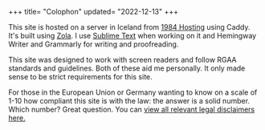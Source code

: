 +++
title= "Colophon"
updated= "2022-12-13"
+++

This site is hosted on a server in Iceland from [1984 Hosting](https://1984.is) using Caddy. It's built using [Zola](https://www.getzola.org). I use [Sublime Text](https://www.sublimetext.com/) when working on it and Hemingway Writer and Grammarly for writing and proofreading.

This site was designed to work with screen readers and follow RGAA standards and guidelines. Both of these aid me personally. It only made sense to be strict requirements for this site. 

For those in the European Union or Germany wanting to know on a scale of 1-10 how compliant this site is with the law: the answer is a solid number. Which number? Great question. You can [view all relevant legal disclaimers here.](/legal/)